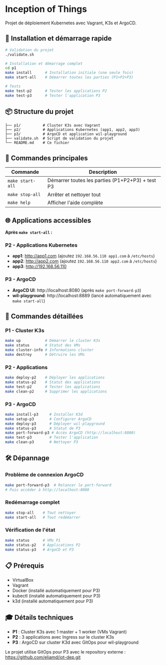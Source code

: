 # Inception of Things

Projet de déploiement Kubernetes avec Vagrant, K3s et ArgoCD.

## 🚀 Installation et démarrage rapide

```bash
# Validation du projet
./validate.sh

# Installation et démarrage complet
cd p1
make install      # Installation initiale (une seule fois)
make start-all    # Démarrer toutes les parties (P1+P2+P3)

# Tests
make test-p2      # Tester les applications P2
make test-p3      # Tester l'application P3
```

## 📦 Structure du projet

```
├── p1/          # Cluster K3s avec Vagrant
├── p2/          # Applications Kubernetes (app1, app2, app3)
├── p3/          # ArgoCD et application wil-playground
├── validate.sh  # Script de validation du projet
└── README.md    # Ce fichier
```

## 🎯 Commandes principales

| Commande | Description |
|----------|-------------|
| `make start-all` | Démarrer toutes les parties (P1+P2+P3) + test P3 |
| `make stop-all` | Arrêter et nettoyer tout |
| `make help` | Afficher l'aide complète |

## 🌐 Applications accessibles

**Après `make start-all` :**

### P2 - Applications Kubernetes
- **app1**: http://app1.com (ajoutez `192.168.56.110 app1.com` à `/etc/hosts`)
- **app2**: http://app2.com (ajoutez `192.168.56.110 app2.com` à `/etc/hosts`) 
- **app3**: http://192.168.56.110

### P3 - ArgoCD
- **ArgoCD UI**: http://localhost:8080 (après `make port-forward-p3`)
- **wil-playground**: http://localhost:8889 (lancé automatiquement avec `make start-all`)

## 🔧 Commandes détaillées

### P1 - Cluster K3s
```bash
make up           # Démarrer le cluster K3s
make status       # Statut des VMs
make cluster-info # Informations cluster
make destroy      # Détruire les VMs
```

### P2 - Applications
```bash
make deploy-p2    # Déployer les applications
make status-p2    # Statut des applications
make test-p2      # Tester les applications
make clean-p2     # Supprimer les applications
```

### P3 - ArgoCD
```bash
make install-p3     # Installer K3d
make setup-p3       # Configurer ArgoCD
make deploy-p3      # Déployer wil-playground
make status-p3      # Statut de P3
make port-forward-p3 # Accès ArgoCD (http://localhost:8080)
make test-p3        # Tester l'application
make clean-p3       # Nettoyer P3
```

## 🛠️ Dépannage

### Problème de connexion ArgoCD
```bash
make port-forward-p3  # Relancer le port-forward
# Puis accéder à http://localhost:8080
```

### Redémarrage complet
```bash
make stop-all    # Tout nettoyer
make start-all   # Tout redémarrer
```

### Vérification de l'état
```bash
make status      # VMs P1
make status-p2   # Applications P2  
make status-p3   # ArgoCD et P3
```

## 📋 Prérequis

- VirtualBox
- Vagrant
- Docker (installé automatiquement pour P3)
- kubectl (installé automatiquement pour P3)
- k3d (installé automatiquement pour P3)

## 🎓 Détails techniques

- **P1** : Cluster K3s avec 1 master + 1 worker (VMs Vagrant)
- **P2** : 3 applications avec Ingress sur le cluster K3s
- **P3** : ArgoCD sur cluster K3d avec GitOps pour wil-playground

Le projet utilise GitOps pour P3 avec le repository externe :
https://github.com/eliamd/iot-dep.git